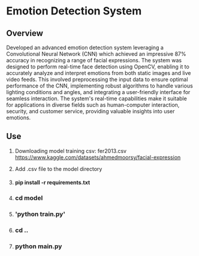 # Emotion Detection System

## Overview

Developed an advanced emotion detection system leveraging a Convolutional Neural Network (CNN) which achieved an impressive 87% accuracy in recognizing a range of facial expressions. The system was designed to perform real-time face detection using OpenCV, enabling it to accurately analyze and interpret emotions from both static images and live video feeds. This involved preprocessing the input data to ensure optimal performance of the CNN, implementing robust algorithms to handle various lighting conditions and angles, and integrating a user-friendly interface for seamless interaction. The system's real-time capabilities make it suitable for applications in diverse fields such as human-computer interaction, security, and customer service, providing valuable insights into user emotions.

## Use
1. Downloading model training csv: fer2013.csv
https://www.kaggle.com/datasets/ahmedmoorsy/facial-expression

2. Add .csv file to the model directory
3. #### pip install -r requirements.txt
4. ### cd model
5. ### 'python train.py' 
6. ### cd ..
7. ### python main.py
